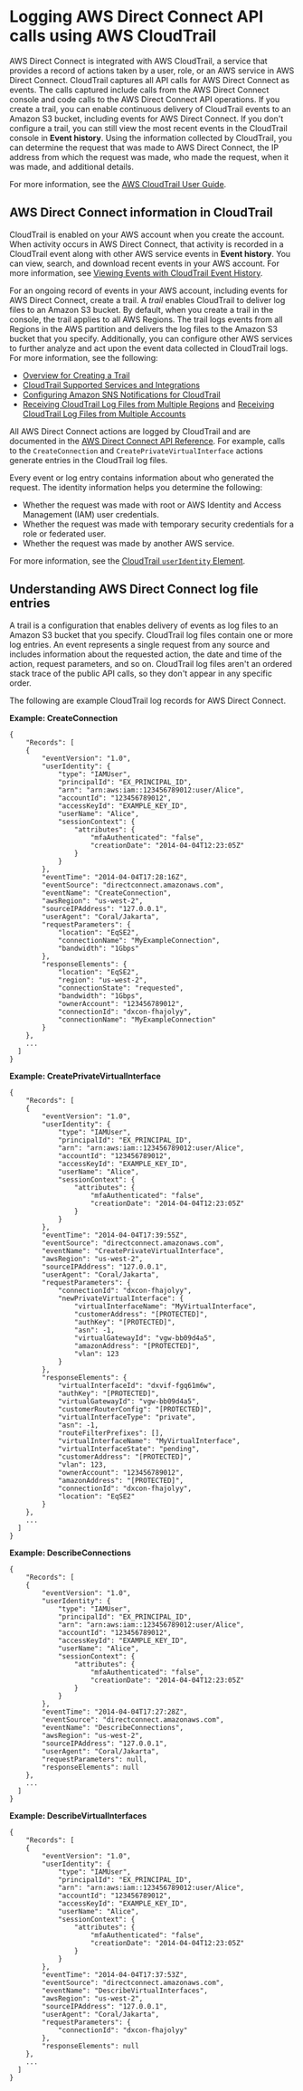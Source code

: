 # Logging AWS Direct Connect API calls using AWS CloudTrail<a name="logging_dc_api_calls"></a>

AWS Direct Connect is integrated with AWS CloudTrail, a service that provides a record of actions taken by a user, role, or an AWS service in AWS Direct Connect\. CloudTrail captures all API calls for AWS Direct Connect as events\. The calls captured include calls from the AWS Direct Connect console and code calls to the AWS Direct Connect API operations\. If you create a trail, you can enable continuous delivery of CloudTrail events to an Amazon S3 bucket, including events for AWS Direct Connect\. If you don't configure a trail, you can still view the most recent events in the CloudTrail console in **Event history**\. Using the information collected by CloudTrail, you can determine the request that was made to AWS Direct Connect, the IP address from which the request was made, who made the request, when it was made, and additional details\.

For more information, see the [AWS CloudTrail User Guide](https://docs.aws.amazon.com/awscloudtrail/latest/userguide/)\.

## AWS Direct Connect information in CloudTrail<a name="direct-connect-info-in-cloudtrail"></a>

CloudTrail is enabled on your AWS account when you create the account\. When activity occurs in AWS Direct Connect, that activity is recorded in a CloudTrail event along with other AWS service events in **Event history**\. You can view, search, and download recent events in your AWS account\. For more information, see [Viewing Events with CloudTrail Event History](https://docs.aws.amazon.com/awscloudtrail/latest/userguide/view-cloudtrail-events.html)\.

For an ongoing record of events in your AWS account, including events for AWS Direct Connect, create a trail\. A *trail* enables CloudTrail to deliver log files to an Amazon S3 bucket\. By default, when you create a trail in the console, the trail applies to all AWS Regions\. The trail logs events from all Regions in the AWS partition and delivers the log files to the Amazon S3 bucket that you specify\. Additionally, you can configure other AWS services to further analyze and act upon the event data collected in CloudTrail logs\. For more information, see the following:
+ [Overview for Creating a Trail](https://docs.aws.amazon.com/awscloudtrail/latest/userguide/cloudtrail-create-and-update-a-trail.html)
+ [CloudTrail Supported Services and Integrations](https://docs.aws.amazon.com/awscloudtrail/latest/userguide/cloudtrail-aws-service-specific-topics.html#cloudtrail-aws-service-specific-topics-integrations)
+ [Configuring Amazon SNS Notifications for CloudTrail](https://docs.aws.amazon.com/awscloudtrail/latest/userguide/getting_notifications_top_level.html)
+ [Receiving CloudTrail Log Files from Multiple Regions](https://docs.aws.amazon.com/awscloudtrail/latest/userguide/receive-cloudtrail-log-files-from-multiple-regions.html) and [Receiving CloudTrail Log Files from Multiple Accounts](https://docs.aws.amazon.com/awscloudtrail/latest/userguide/cloudtrail-receive-logs-from-multiple-accounts.html)

All AWS Direct Connect actions are logged by CloudTrail and are documented in the [AWS Direct Connect API Reference](https://docs.aws.amazon.com/directconnect/latest/APIReference/)\. For example, calls to the `CreateConnection` and `CreatePrivateVirtualInterface` actions generate entries in the CloudTrail log files\.

Every event or log entry contains information about who generated the request\. The identity information helps you determine the following: 
+ Whether the request was made with root or AWS Identity and Access Management \(IAM\) user credentials\.
+ Whether the request was made with temporary security credentials for a role or federated user\.
+ Whether the request was made by another AWS service\.

For more information, see the [CloudTrail `userIdentity` Element](https://docs.aws.amazon.com/awscloudtrail/latest/userguide/cloudtrail-event-reference-user-identity.html)\.

## Understanding AWS Direct Connect log file entries<a name="understanding-direct-connect-entries"></a>

A trail is a configuration that enables delivery of events as log files to an Amazon S3 bucket that you specify\. CloudTrail log files contain one or more log entries\. An event represents a single request from any source and includes information about the requested action, the date and time of the action, request parameters, and so on\. CloudTrail log files aren't an ordered stack trace of the public API calls, so they don't appear in any specific order\.

The following are example CloudTrail log records for AWS Direct Connect\.

**Example: CreateConnection**  

```
{
    "Records": [
    {
        "eventVersion": "1.0",
        "userIdentity": {
            "type": "IAMUser",
            "principalId": "EX_PRINCIPAL_ID",
            "arn": "arn:aws:iam::123456789012:user/Alice",
            "accountId": "123456789012",
            "accessKeyId": "EXAMPLE_KEY_ID",
            "userName": "Alice",
            "sessionContext": {
                "attributes": {
                    "mfaAuthenticated": "false",
                    "creationDate": "2014-04-04T12:23:05Z"
                }
            }
        },
        "eventTime": "2014-04-04T17:28:16Z",
        "eventSource": "directconnect.amazonaws.com",
        "eventName": "CreateConnection",
        "awsRegion": "us-west-2",
        "sourceIPAddress": "127.0.0.1",
        "userAgent": "Coral/Jakarta",
        "requestParameters": {
            "location": "EqSE2",
            "connectionName": "MyExampleConnection",
            "bandwidth": "1Gbps"
        },
        "responseElements": {
            "location": "EqSE2",
            "region": "us-west-2",
            "connectionState": "requested",
            "bandwidth": "1Gbps",
            "ownerAccount": "123456789012",
            "connectionId": "dxcon-fhajolyy",
            "connectionName": "MyExampleConnection"
        }
    },
    ...
  ]
}
```

**Example: CreatePrivateVirtualInterface**  

```
{
    "Records": [
    {
        "eventVersion": "1.0",
        "userIdentity": {
            "type": "IAMUser",
            "principalId": "EX_PRINCIPAL_ID",
            "arn": "arn:aws:iam::123456789012:user/Alice",
            "accountId": "123456789012",
            "accessKeyId": "EXAMPLE_KEY_ID",
            "userName": "Alice",
            "sessionContext": {
                "attributes": {
                    "mfaAuthenticated": "false",
                    "creationDate": "2014-04-04T12:23:05Z"
                }
            }
        },
        "eventTime": "2014-04-04T17:39:55Z",
        "eventSource": "directconnect.amazonaws.com",
        "eventName": "CreatePrivateVirtualInterface",
        "awsRegion": "us-west-2",
        "sourceIPAddress": "127.0.0.1",
        "userAgent": "Coral/Jakarta",
        "requestParameters": {
            "connectionId": "dxcon-fhajolyy",
            "newPrivateVirtualInterface": {
                "virtualInterfaceName": "MyVirtualInterface",
                "customerAddress": "[PROTECTED]",
                "authKey": "[PROTECTED]",
                "asn": -1,
                "virtualGatewayId": "vgw-bb09d4a5",
                "amazonAddress": "[PROTECTED]",
                "vlan": 123
            }
        },
        "responseElements": {
            "virtualInterfaceId": "dxvif-fgq61m6w",
            "authKey": "[PROTECTED]",
            "virtualGatewayId": "vgw-bb09d4a5",
            "customerRouterConfig": "[PROTECTED]",
            "virtualInterfaceType": "private",
            "asn": -1,
            "routeFilterPrefixes": [],
            "virtualInterfaceName": "MyVirtualInterface",
            "virtualInterfaceState": "pending",
            "customerAddress": "[PROTECTED]",
            "vlan": 123,
            "ownerAccount": "123456789012",
            "amazonAddress": "[PROTECTED]",
            "connectionId": "dxcon-fhajolyy",
            "location": "EqSE2"
        }
    },
    ...
  ]
}
```

**Example: DescribeConnections**  

```
{
    "Records": [
    {
        "eventVersion": "1.0",
        "userIdentity": {
            "type": "IAMUser",
            "principalId": "EX_PRINCIPAL_ID",
            "arn": "arn:aws:iam::123456789012:user/Alice",
            "accountId": "123456789012",
            "accessKeyId": "EXAMPLE_KEY_ID",
            "userName": "Alice",
            "sessionContext": {
                "attributes": {
                    "mfaAuthenticated": "false",
                    "creationDate": "2014-04-04T12:23:05Z"
                }
            }
        },
        "eventTime": "2014-04-04T17:27:28Z",
        "eventSource": "directconnect.amazonaws.com",
        "eventName": "DescribeConnections",
        "awsRegion": "us-west-2",
        "sourceIPAddress": "127.0.0.1",
        "userAgent": "Coral/Jakarta",
        "requestParameters": null,
        "responseElements": null
    },
    ...
  ]
}
```

**Example: DescribeVirtualInterfaces**  

```
{
    "Records": [
    {
        "eventVersion": "1.0",
        "userIdentity": {
            "type": "IAMUser",
            "principalId": "EX_PRINCIPAL_ID",
            "arn": "arn:aws:iam::123456789012:user/Alice",
            "accountId": "123456789012",
            "accessKeyId": "EXAMPLE_KEY_ID",
            "userName": "Alice",
            "sessionContext": {
                "attributes": {
                    "mfaAuthenticated": "false",
                    "creationDate": "2014-04-04T12:23:05Z"
                }
            }
        },
        "eventTime": "2014-04-04T17:37:53Z",
        "eventSource": "directconnect.amazonaws.com",
        "eventName": "DescribeVirtualInterfaces",
        "awsRegion": "us-west-2",
        "sourceIPAddress": "127.0.0.1",
        "userAgent": "Coral/Jakarta",
        "requestParameters": {
            "connectionId": "dxcon-fhajolyy"
        },
        "responseElements": null
    },
    ...
  ]
}
```